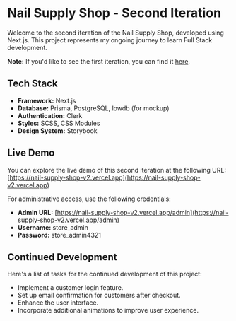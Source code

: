 # Nail Supply Shop - Second Iteration

Welcome to the second iteration of the Nail Supply Shop, developed using Next.js. This project represents my ongoing journey to learn Full Stack development.

**Note:** If you'd like to see the first iteration, you can find it [here](https://github.com/ledminh/nail-supply-shop).

## Tech Stack

- **Framework:** Next.js
- **Database:** Prisma, PostgreSQL, lowdb (for mockup)
- **Authentication:** Clerk
- **Styles:** SCSS, CSS Modules
- **Design System:** Storybook

## Live Demo

You can explore the live demo of this second iteration at the following URL:
[https://nail-supply-shop-v2.vercel.app](https://nail-supply-shop-v2.vercel.app)

For administrative access, use the following credentials:
- **Admin URL:** [https://nail-supply-shop-v2.vercel.app/admin](https://nail-supply-shop-v2.vercel.app/admin)
- **Username:** store_admin
- **Password:** store_admin4321

## Continued Development

Here's a list of tasks for the continued development of this project:

- Implement a customer login feature.
- Set up email confirmation for customers after checkout.
- Enhance the user interface.
- Incorporate additional animations to improve user experience.

